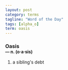 ```yaml
---
layout: post
category: terms
tagline: "Word of the Day"
tags: [alpha_o]
term: oasis
---
```


<h3>Oasis<br/> <small>&mdash; n. (o<span>&middot;</span>a<span>&middot;</span>sis)</small></h3>
<p><ol><li>a sibling's debt</li>
</ol></p>

